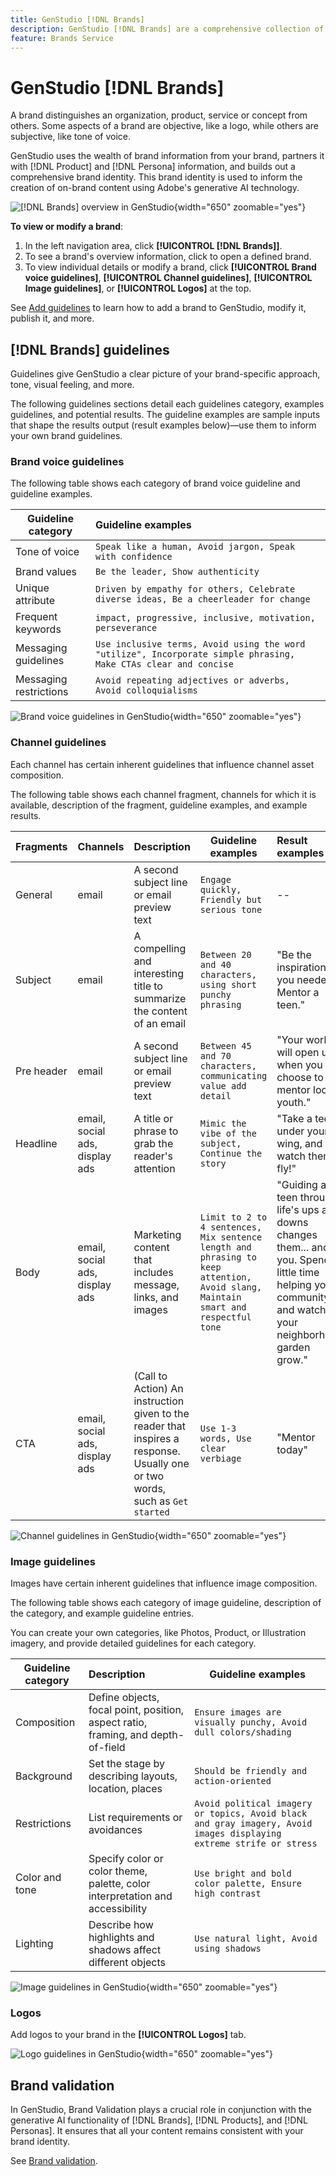 ```yaml
---
title: GenStudio [!DNL Brands]
description: GenStudio [!DNL Brands] are a comprehensive collection of brand assets—marketing copy, imagery, experiences, and more—to inform the creation of brand-aligned content in GenStudio.
feature: Brands Service
---
```


# GenStudio [!DNL Brands]

A brand distinguishes an organization, product, service or concept from others. Some aspects of a brand are objective, like a logo, while others are subjective, like tone of voice.

GenStudio uses the wealth of brand information from your brand, partners it with [!DNL Product] and [!DNL Persona] information, and builds out a comprehensive brand identity. This brand identity is used to inform the creation of on-brand content using Adobe's generative AI technology.

![[!DNL Brands] overview in GenStudio](/help/assets/brand-overview-home.png){width="650" zoomable="yes"}

**To view or modify a brand**:

1. In the left navigation area, click **[!UICONTROL [!DNL Brands]]**.
1. To see a brand's overview information, click to open a defined brand.
1. To view individual details or modify a brand, click **[!UICONTROL Brand voice guidelines]**, **[!UICONTROL Channel guidelines]**, **[!UICONTROL Image guidelines]**, or **[!UICONTROL Logos]** at the top.

See [Add guidelines](add-guidelines.md) to learn how to add a brand to GenStudio, modify it, publish it, and more.

## [!DNL Brands] guidelines

Guidelines give GenStudio a clear picture of your brand-specific approach, tone, visual feeling, and more.

The following guidelines sections detail each guidelines category, examples guidelines, and potential results. The guideline examples are sample inputs that shape the results output (result examples below)—use them to inform your own brand guidelines.

### Brand voice guidelines

The following table shows each category of brand voice guideline and guideline examples.

| Guideline category | Guideline examples |
| ------------------| :---------- |
| Tone of voice       | `Speak like a human, Avoid jargon, Speak with confidence` |
| Brand values        | `Be the leader, Show authenticity` |
| Unique attribute    | `Driven by empathy for others, Celebrate diverse ideas, Be a cheerleader for change` |
| Frequent keywords   | `impact, progressive, inclusive, motivation, perseverance` |
| Messaging guidelines | `Use inclusive terms, Avoid using the word "utilize", Incorporate simple phrasing, Make CTAs clear and concise` |
| Messaging restrictions | `Avoid repeating adjectives or adverbs, Avoid colloquialisms` |

![Brand voice guidelines in GenStudio](/help/assets/brand-voice-guidelines.png){width="650" zoomable="yes"}

### Channel guidelines

Each channel has certain inherent guidelines that influence channel asset composition.

The following table shows each channel fragment, channels for which it is available, description of the fragment, guideline examples, and example results.

| Fragments | Channels | Description | Guideline examples | Result examples |
| ------------------| --------- | --------- | -------- | :---------- |
| General        | email | A second subject line or email preview text | `Engage quickly, Friendly but serious tone` | -- |
| Subject           | email | A compelling and interesting title to summarize the content of an email | `Between 20 and 40 characters, using short punchy phrasing` | "Be the inspiration you needed. Mentor a teen." |
| Pre header        | email | A second subject line or email preview text |  `Between 45 and 70 characters, communicating value add detail` | "Your world will open up when you choose to mentor local youth." |
| Headline          | email, social ads, display ads | A title or phrase to grab the reader's attention | `Mimic the vibe of the subject, Continue the story` | "Take a teen under your wing, and watch them fly!" |
| Body              | email, social ads, display ads | Marketing content that includes message, links, and images | `Limit to 2 to 4 sentences, Mix sentence length and phrasing to keep attention, Avoid slang, Maintain smart and respectful tone` | "Guiding a teen through life's ups and downs changes them... and you. Spend a little time helping your community and watch your neighborhood garden grow." |
| CTA               | email, social ads, display ads | (Call to Action) An instruction given to the reader that inspires a response. Usually one or two words, such as `Get started` | `Use 1-3 words, Use clear verbiage` | "Mentor today" |

![Channel guidelines in GenStudio](/help/assets/channel-guidelines.png){width="650" zoomable="yes"}

### Image guidelines

Images have certain inherent guidelines that influence image composition.

The following table shows each category of image guideline, description of the category, and example guideline entries.

You can create your own categories, like Photos, Product, or Illustration imagery, and provide detailed guidelines for each category.

| Guideline category    | Description | Guideline examples |
| ------------------ | :---------- | -------- |
|Composition    | Define objects, focal point, position, aspect ratio, framing, and depth-of-field | `Ensure images are visually punchy, Avoid dull colors/shading` |
| Background     | Set the stage by describing layouts, location, places | `Should be friendly and action-oriented` |
| Restrictions   | List requirements or avoidances | `Avoid political imagery or topics, Avoid black and gray imagery, Avoid images displaying extreme strife or stress` |
| Color and tone | Specify color or color theme, palette, color interpretation and accessibility | `Use bright and bold color palette, Ensure high contrast` |
| Lighting   | Describe how highlights and shadows affect different objects| `Use natural light, Avoid using shadows` |

![Image guidelines in GenStudio](/help/assets/image-guidelines.png){width="650" zoomable="yes"}

### Logos

Add logos to your brand in the **[!UICONTROL Logos]** tab.

![Logo guidelines in GenStudio](/help/assets/logos.png){width="650" zoomable="yes"}

## Brand validation

In GenStudio, Brand Validation plays a crucial role in conjunction with the generative AI functionality of [!DNL Brands], [!DNL Products], and [!DNL Personas]. It ensures that all your content remains consistent with your brand identity.

See [Brand validation](/help/user-guide/guidelines/brand-validation.md).
